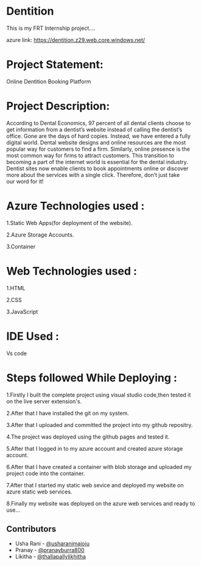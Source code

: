 # Dentition
This is my FRT  Internship project....

azure link: https://dentition.z29.web.core.windows.net/

# Project Statement:
Online Dentition Booking Platform

# Project Description:

According to Dental Economics, 97 percent of all dental clients choose to get information from a dentist’s website instead of calling the dentist’s office. Gone are the days of hard copies. Instead, we have entered a fully digital world. Dental website designs and online resources are the most popular way for customers to find a firm. Similarly, online presence is the most common way for firms to attract customers. This transition to becoming a part of the internet world is essential for the dental industry. Dentist sites now enable clients to book appointments online or discover more about the services with a single click. Therefore, don’t just take our word for it! 

# Azure Technologies used :

1.Static Web Apps(for deployment of the website).

2.Azure Storage Accounts.

3.Container

# Web Technologies used :

1.HTML

2.CSS

3.JavaScript

# IDE Used :

Vs code

# Steps followed While Deploying :

1.Firstly I built the complete project using visual studio code,then tested it on the live server extension's.

2.After that I have installed the git on my system.

3.After that I uploaded and committed the project into my github repositry.

4.The project was deployed using the github pages and tested it.

5.After that I logged in to my azure account and created azure storage account.

6.After that I have created a container with blob storage and uploaded my project code into the container.

7.After that I started my static web sevice and deployed my website on azure static web services.

8.Finally my website was deployed on the azure web services and ready to use...



## Contributors
- Usha Rani - [@usharanimajoju](https://github.com/usharanimajoju)
- Pranay - [@pranayburra800](https://github.com/pranayburra800)
- Likitha - [@thallapallylikhitha ](https://github.com/likhithathallapally24)





